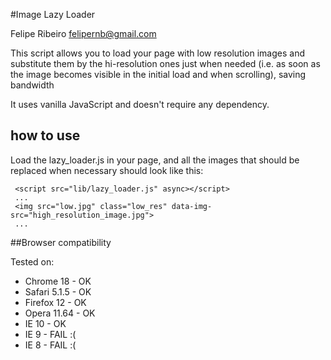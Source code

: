 #Image Lazy Loader

Felipe Ribeiro <felipernb@gmail.com>

This script allows you to load your page with low resolution images and substitute them by the hi-resolution ones just when needed (i.e. as soon as the image becomes visible in the initial load and when scrolling), saving bandwidth

It uses vanilla JavaScript and doesn't require any dependency. 

## how to use
Load the lazy_loader.js in your page, and all the images that should be replaced when necessary should look like this:

```
 <script src="lib/lazy_loader.js" async></script>
 ...
 <img src="low.jpg" class="low_res" data-img-src="high_resolution_image.jpg"> 
 ...
```
##Browser compatibility

Tested on:
 * Chrome 18 - OK
 * Safari 5.1.5 - OK
 * Firefox 12 - OK
 * Opera 11.64 - OK
 * IE 10 - OK
 * IE 9 - FAIL :(
 * IE 8 - FAIL :(